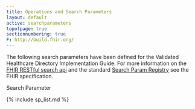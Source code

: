 ```yaml
---
title: Operations and Search Parameters
layout: default
active: searchparameters
topofpage: true
sectionnumbering: true
F: http://build.fhir.org/
---
```


The following search parameters have been defined for the Validated Healthcare Directory Implementation Guide.  For more information on the [FHIR RESTful search api](http://hl7.org/fhir/2018Jan/search.html) and the standard [Search Param Registry](http://hl7.org/fhir/2018Jan/searchparameter-registry.html) see the FHIR specification.

<!-- Operations

{% raw %}
  {% include list-simple-operationdefinitions.xhtml %}
{% endraw %}

-->

Search Parameter

<!--
{% raw %}
{% include list-simple-searchparameters.xhtml %}
{% endraw %}
-->

{% include sp_list.md %}
